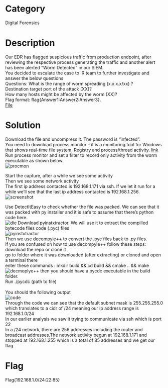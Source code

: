# Category
Digital Forensics
# Description
Our EDR has flagged suspicious traffic from production endpoint, after reviewing the respective process generating the traffic and another alert has been alerted “Worm Detected” in our SIEM.</br>
You decided to escalate the case to IR team to further investigate and answer the below questions </br>
Questions:
What is the range of worm spreading (x.x.x.x/xx) ?</br>
Destination target port of the attack (XX)?</br>
How many hosts might be affected by the worm (XX)?</br>
Flag format: flag{Answer1:Answer2:Answer3}.</br>
[File](./worm.zip)
# Solution 
Download the file and uncompress it. The password is “infected”.</br> 
You need to download process monitor – it is a monitoring tool for Windows that shows real-time file system, Registry and process/thread activity. [link](https://download.sysinternals.com/files/ProcessMonitor.zip)</br>
Run process monitor and set a filter to record only activity from the worm executable as shown below.</br>
![procmon](./img1.png)

Start the capture, after a while we see some activity</br>
Then we see some network activity </br>
The first ip address contacted is 192.168.1.171 via ssh. If we let it run for a while we’ll see that the last ip address contacted is 192.168.1.256.</br> 
![screenshot](./img2.png)
<!--That gives us the answer to all our questions – how?</br>
 First we write down the ip address in binary</br> -->
Use DetectItEasy to check whether the file was packed. We can see that it was packed with py installer and it is safe to assume that there’s python code here.</br>
![die](./img3.png)
Download pyinstxtractor. We will use it to extract the compilled bytecode files code (.pyc) files</br>
![pyinstxtractor](./img4.png)</br>
Then we use decompyle++ to convert the .pyc files back to .py files. </br>
If you are confused on how to use decompyle++ follow these steps:</br> 
download the repo or clone it</br> 
go to folder where it was downloaded (after extracting) or cloned and open a terminal there</br>
enter these commands : mkdir build && cd build && cmake .. && make</br>
![decmoplye++](./img5.png)
then you should have a pycdc executable in the build folder.</br>
Run ./pycdc (path to file)</br>  
You should the following output</br>
![code](./img6.png)</br>
Through the code we can see that the default subnet mask is 255.255.255.0 which translates to a cidr of /24 meaning our ip address range is 192.168.1.0/24</br>
In our earlier analysis we saw it trying to communicate via ssh which is port 22</br>
In a /24 network, there are 256 addresses including the router and broadcast addresses.The network activity begun at 192.168.1.171 and stopped at 192.168.1.255 which is a total of 85 addresses and we get our flag</br>

# Flag
Flag{192.168.1.0/24:22:85}